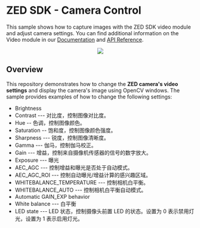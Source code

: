 # ZED SDK - Camera Control

This sample shows how to capture images with the ZED SDK video module and adjust camera settings. You can find additional information on the Video module in our [Documentation](https://www.stereolabs.com/docs/video/camera-controls/) and [API Reference](https://www.stereolabs.com/docs/api/group__Video__group.html).

<p align="center">
  <img src="https://user-images.githubusercontent.com/32394882/230602616-6b57c351-09c4-4aba-bdec-842afcc3b2ea.gif" />
</p>


## Overview

This repository demonstrates how to change the **ZED camera's video settings** and display the camera's image using OpenCV windows. The sample provides examples of how to change the following settings:

- Brightness
- Contrast --- 对比度，控制图像对比度。
- Hue -- 色调，控制图像颜色。
- Saturation -- 饱和度，控制图像颜色强度。
- Sharpness --- 锐度，控制图像清晰度。
- Gamma --- 伽马，控制伽马校正。
- Gain --- 增益，控制来自摄像机传感器的信号的数字放大。
- Exposure --- 曝光
- AEC_AGC --- 控制增益和曝光是否处于自动模式。
- AEC_AGC_ROI --- 控制自动曝光/增益计算的感兴趣区域。
- WHITEBALANCE_TEMPERATURE --- 控制相机白平衡。
- WHITEBALANCE_AUTO --- 控制相机白平衡自动模式。
- Automatic GAIN_EXP behavior
- White balance --- 白平衡
- LED state --- LED 状态，控制摄像头前置 LED 的状态。设置为 0 表示禁用灯光，设置为 1 表示启用灯光。

